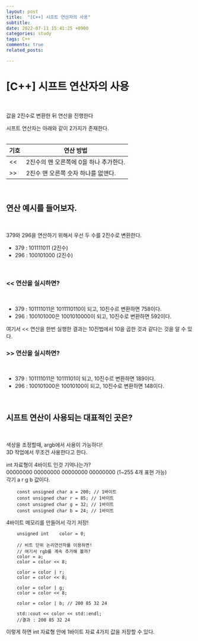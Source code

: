 ```yaml
---
layout: post
title:  "[C++] 시프트 연산자의 사용"
subtitle:  
date: 2022-07-11 15:41:25 +0900
categories: study
tags: C++
comments: true
related_posts:

---
```


# [C++] 시프트 연산자의 사용<br/>
<br/>

값을 2진수로 변환한 뒤 연산을 진행한다<br/>

시프트 연산자는 아래와 같이 2가지가 존재한다.<br/>
<br/>

|  <center>기호<center/>  | <center>연산 방법<center/> |
|-----------|----------|
| << | 2진수의 맨 오른쪽에 0을 하나 추가한다. |
| >> | 2진수 맨 오른쪽 숫자 하나를 없앤다.  |

<br/>

## 연산 예시를 들어보자.<br/>
<br/>

379와 296을 연산하기 위해서 우선 두 수를 2진수로 변환한다.

- 379 : 101111011 (2진수)
- 296 : 100101000 (2진수)

<br/>

### << 연산을 실시하면?<br/>
<br/>

- 379 : 101111011은 1011110110이 되고, 10진수르 변환하면 758이다.
- 296 : 100101000은 1001010000이 되고, 10진수로 변환하면 592이다.

여기서 << 연산을 한번 실행한 결과는 10진법에서 10을 곱한 것과 같다는 것을 알 수 있다.
<br/>


### >> 연산을 실시하면?<br/>
<br/>

- 379 : 101111011은 10111101이 되고, 10진수르 변환하면 189이다.
- 296 : 100101000은 10010100이 되고, 10진수로 변환하면 148이다.

<br/>

## 시프트 연산이 사용되는 대표적인 곳은?
<br/>

색상을 조정할때, argb에서 사용이 가능하다!<br/>
3D 작업에서 무조건 사용한다고 한다.<br/>

int 자료형이 4바이트 인것 기억나는가?<br/>
00000000 00000000 00000000 00000000 (1~255 4개 표현 가능)<br/>
각기 a r g b 값이다.<br/>

```
	const unsigned char	a = 200; // 1바이트
	const unsigned char	r = 85; // 1바이트
	const unsigned char	g = 32; // 1바이트
	const unsigned char	b = 24; // 1바이트
```
4바이트 메모리를 만들어서 각기 저장!

```
	unsigned int	color = 0;

	// 비트 단위 논리연산자를 이용하면!
	// 여기서 rgb를 계속 추가해 볼까?
	color = a;
	color = color << 8;

	color = color | r;
	color = color << 8;

	color = color | g;
	color = color << 8;

	color = color | b; // 200 85 32 24

	std::cout << color << std::endl;
	//결과 : 200 85 32 24
```

이렇게 하면 int 자료형 안에 1바이트 자료 4가지 값을 저장할 수 있다.